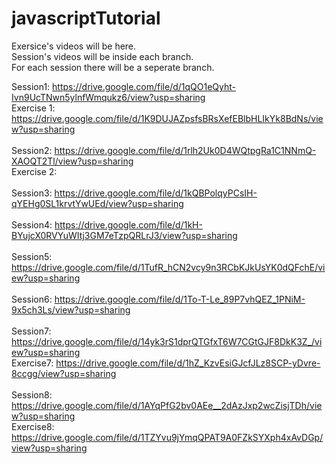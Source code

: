 # javascriptTutorial


Exersice's videos will be here. <br/>
Session's videos will be inside each branch. <br/>
For each session there will be a seperate branch. <br/>

Session1: https://drive.google.com/file/d/1qQO1eQyht-Ivn9UcTNwn5ylnfWmqukz6/view?usp=sharing <br />
  Exercise 1: https://drive.google.com/file/d/1K9DUJAZpsfsBRsXefEBlbHLIkYk8BdNs/view?usp=sharing <br />
 <br />
Session2: https://drive.google.com/file/d/1rlh2Uk0D4WQtpgRa1C1NNmQ-XAOQT2Tl/view?usp=sharing <br />
  Exercise 2: 
<br /><br />
Session3: https://drive.google.com/file/d/1kQBPolqyPCsIH-qYEHg0SL1krvtYwUEd/view?usp=sharing
<br /><br />
Session4: https://drive.google.com/file/d/1kH-BYujcX0RVYuWItj3GM7eTzpQRLrJ3/view?usp=sharing
<br /> <br />
Session5: https://drive.google.com/file/d/1TufR_hCN2vcy9n3RCbKJkUsYK0dQFchE/view?usp=sharing
<br /><br />
Session6: https://drive.google.com/file/d/1To-T-Le_89P7vhQEZ_1PNiM-9x5ch3Ls/view?usp=sharing
 <br /> <br />
Session7: https://drive.google.com/file/d/14yk3rS1dprQTGfxT6W7CGtGJF8DkK3Z_/view?usp=sharing<br />
Exercise7: https://drive.google.com/file/d/1hZ_KzvEsiGJcfJLz8SCP-yDvre-8ccgg/view?usp=sharing 
<br /><br />
Session8: https://drive.google.com/file/d/1AYqPfG2bv0AEe__2dAzJxp2wcZisjTDh/view?usp=sharing<br />
Exercise8: https://drive.google.com/file/d/1TZYvu9jYmqQPAT9A0FZkSYXph4xAvDGp/view?usp=sharing
